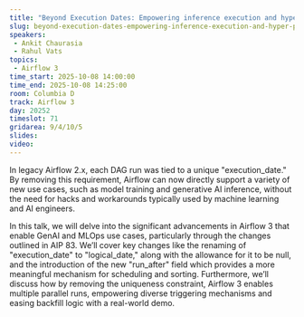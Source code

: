 ```yaml
---
title: "Beyond Execution Dates: Empowering inference execution and hyper-parameter tuning with Airflow 3"
slug: beyond-execution-dates-empowering-inference-execution-and-hyper-parameter-tuning-with-airflow-3
speakers:
 - Ankit Chaurasia
 - Rahul Vats
topics:
 - Airflow 3
time_start: 2025-10-08 14:00:00
time_end: 2025-10-08 14:25:00
room: Columbia D
track: Airflow 3
day: 20252
timeslot: 71
gridarea: 9/4/10/5
slides:
video:
---
```


In legacy Airflow 2.x, each DAG run was tied to a unique "execution_date." By removing this requirement, Airflow can now directly support a variety of new use cases, such as model training and generative AI inference, without the need for hacks and workarounds typically used by machine learning and AI engineers. 

In this talk, we will delve into the significant advancements in Airflow 3 that enable GenAI and MLOps use cases, particularly through the changes outlined in AIP 83. We’ll cover key changes like the renaming of "execution_date" to "logical_date," along with the allowance for it to be null, and the introduction of the new "run_after" field which provides a more meaningful mechanism for scheduling and sorting. Furthermore, we’ll discuss how by removing the uniqueness constraint, Airflow 3 enables multiple parallel runs, empowering diverse triggering mechanisms and easing backfill logic with a real-world demo.